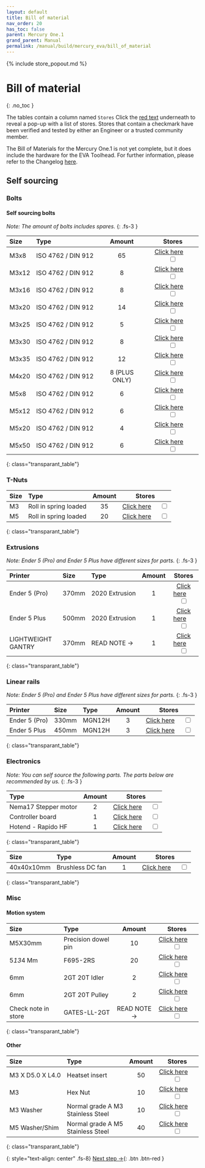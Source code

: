 ```yaml
---
layout: default
title: Bill of material
nav_order: 20
has_toc: false
parent: Mercury One.1
grand_parent: Manual
permalink: /manual/build/mercury_eva/bill_of_material
---
```


{% include store_popout.md %}

# Bill of material
{: .no_toc }

The tables contain a column named `Stores` Click the [red text](#) underneath to reveal a pop-up with a list of stores. Stores that contain a checkmark <i class="bi bi-check-all"></i> have been verified and tested by either an Engineer or a trusted community member.

The Bill of Materials for the Mercury One.1 is not yet complete, but it does include the hardware for the EVA Toolhead. For further information, please refer to the Changelog [here](/changelog/mercury#th-december-2022).

## Self sourcing

### Bolts

#### Self sourcing bolts

*Note: The amount of bolts includes spares.*
{: .fs-3 }

| Size  | Type                            |    Amount     |                           Stores                            |
|:------|:--------------------------------|:-------------:|:-----------------------------------------------------------:|
| M3x8  | <nobr>ISO 4762 / DIN 912</nobr> |      65       |   [Click here](#m3x8_912)  &emsp; <input type="checkbox">   |
| M3x12 | <nobr>ISO 4762 / DIN 912</nobr> |       8       |   [Click here](#m3x12_912) &emsp; <input type="checkbox">   |
| M3x16 | <nobr>ISO 4762 / DIN 912</nobr> |       8       |   [Click here](#m3x16_912) &emsp; <input type="checkbox">   |
| M3x20 | <nobr>ISO 4762 / DIN 912</nobr> |      14       |   [Click here](#m3x20_912) &emsp; <input type="checkbox">   |
| M3x25 | <nobr>ISO 4762 / DIN 912</nobr> |       5       |   [Click here](#m3x25_912) &emsp; <input type="checkbox">   |
| M3x30 | <nobr>ISO 4762 / DIN 912</nobr> |       8       |   [Click here](#m3x30_912) &emsp; <input type="checkbox">   |
| M3x35 | <nobr>ISO 4762 / DIN 912</nobr> |      12       |   [Click here](#m3x35_912) &emsp; <input type="checkbox">   |
| M4x20 | <nobr>ISO 4762 / DIN 912</nobr> | 8 (PLUS ONLY) |   [Click here](#m4x20_912) &emsp; <input type="checkbox">   |
| M5x8  | <nobr>ISO 4762 / DIN 912</nobr> |       6       | [Click here](#m5x8_912_SHCS) &emsp; <input type="checkbox"> |
| M5x12 | <nobr>ISO 4762 / DIN 912</nobr> |       6       |   [Click here](#m5x12_912) &emsp; <input type="checkbox">   |
| M5x20 | <nobr>ISO 4762 / DIN 912</nobr> |       4       |   [Click here](#m5x20_912) &emsp; <input type="checkbox">   |
| M5x50 | <nobr>ISO 4762 / DIN 912</nobr> |       6       |   [Click here](#m5x50_912) &emsp; <input type="checkbox">   |
{: class="transparant_table"}

### T-Nuts

| Size | Type                               | Amount |                            Stores                            |
|:-----|:-----------------------------------|:------:|:------------------------------------------------------------:|
| M3   | <nobr>Roll in spring loaded</nobr> |   35   | [Click here](#m3_rollin_tnut) &emsp; <input type="checkbox"> |
| M5   | <nobr>Roll in spring loaded</nobr> |   20   | [Click here](#m5_rollin_tnut) &emsp; <input type="checkbox"> |
{: class="transparant_table"}

### Extrusions

*Note: Ender 5 (Pro) and Ender 5 Plus have different sizes for parts.*
{: .fs-3 }

| Printer            | Size  | Type                        | Amount |                            Stores                            |
|:-------------------|:------|:----------------------------|:------:|:------------------------------------------------------------:|
| Ender 5 (Pro)      | 370mm | <nobr>2020 Extrusion</nobr> |   1    | [Click here](#extrusion_2020) &emsp; <input type="checkbox"> |
| Ender 5 Plus       | 500mm | <nobr>2020 Extrusion</nobr> |   1    | [Click here](#extrusion_2020) &emsp; <input type="checkbox"> |
| LIGHTWEIGHT GANTRY | 370mm | <nobr>READ NOTE →</nobr>    |   1    |   [Click here](#merc_light) &emsp; <input type="checkbox">   |
{: class="transparant_table"}

### Linear rails

*Note: Ender 5 (Pro) and Ender 5 Plus have different sizes for parts.*
{: .fs-3 }

| Printer       | Size  | Type                | Amount |                        Stores                         |
|:--------------|:------|:--------------------|:------:|:-----------------------------------------------------:|
| Ender 5 (Pro) | 330mm | <nobr>MGN12H</nobr> |   3    | [Click here](#MGN12mm) &emsp; <input type="checkbox"> |
| Ender 5 Plus  | 450mm | <nobr>MGN12H</nobr> |   3    | [Click here](#MGN12mm) &emsp; <input type="checkbox"> |
{: class="transparant_table"}

### Electronics

*Note: You can self source the following parts. The parts below are recommended by us.*
{: .fs-3 }

| Type                              | Amount |                               Stores                               |
|:----------------------------------|:------:|:------------------------------------------------------------------:|
| <nobr>Nema17 Stepper motor</nobr> |   2    | [Click here](#nema17_stepper_motor) &emsp; <input type="checkbox"> |
| <nobr>Controller board</nobr>     |   1    | [Click here](#printer_motherboard) &emsp; <input type="checkbox">  |
| <nobr>Hotend - Rapido HF</nobr>   |   1    |    [Click here](#rapido_hotend) &emsp; <input type="checkbox">     |
{: class="transparant_table"}

| Size       | Type                          | Amount |                           Stores                           |
|:-----------|:------------------------------|:------:|:----------------------------------------------------------:|
| 40x40x10mm | <nobr>Brushless DC fan</nobr> |   1    | [Click here](#Gdstime_4010) &emsp; <input type="checkbox"> |
{: class="transparant_table"}

### Misc

#### Motion system

| Size                   | Type                |   Amount    |                                 Stores                                  |
|:-----------------------|:--------------------|:-----------:|:-----------------------------------------------------------------------:|
| <nobr>M5X30mm</nobr>   | Precision dowel pin |     10      | [Click here](#m5_30_Precision_dowel_pin) &emsp; <input type="checkbox"> |
| <nobr>5*13*4 Mm</nobr> | F695-2RS            |     20      |  [Click here](#f695_2rs_flangebearing) &emsp; <input type="checkbox">   |
| 6mm                    | 2GT 20T Idler       |      2      |      [Click here](#2gt_teeth_idler) &emsp; <input type="checkbox">      |
| 6mm                    | 2GT 20T Pulley      |      2      |     [Click here](#2gt_teeth_pulley) &emsp; <input type="checkbox">      |
| Check note in store    | GATES-LL-2GT        | READ NOTE → |      [Click here](#gates_belts_6mm) &emsp; <input type="checkbox">      |
{: class="transparant_table"}

#### Other

| Size                          | Type                                               | Amount |                            Stores                             |
|:------------------------------|:---------------------------------------------------|:------:|:-------------------------------------------------------------:|
| <nobr>M3 X D5.0 X L4.0</nobr> | Heatset insert                                     |   50   | [Click here](#heatset_insert) &emsp; <input type="checkbox">  |
| <nobr>M3</nobr>               | Hex Nut                                            |   10   |   [Click here](#m3_hex_nut) &emsp; <input type="checkbox">    |
| M3 Washer                     | <nobr>Normal grade A M3<br/>Stainless Steel</nobr> |   10   | [Click here](#plain_m3_washer) &emsp; <input type="checkbox"> |
| M5 Washer/Shim                | <nobr>Normal grade A M5<br/>Stainless Steel</nobr> |   40   | [Click here](#plain_m5_washer) &emsp; <input type="checkbox"> |
{: class="transparant_table"}

{: style="text-align: center" .fs-8}
[Next step &rarr;](/manual/build/mercury_eva/printed_files){: .btn .btn-red }
